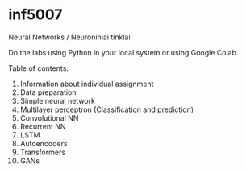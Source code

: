 # inf5007
Neural Networks / Neuroniniai tinklai 

Do the labs using Python in your local system or using Google Colab.

Table of contents:
1. Information about individual assignment
2. Data preparation
3. Simple neural network 
4. Multilayer perceptron (Classification and prediction)
5. Convolutional NN
6. Recurrent NN
7. LSTM
8. Autoencoders
9. Transformers
10. GANs